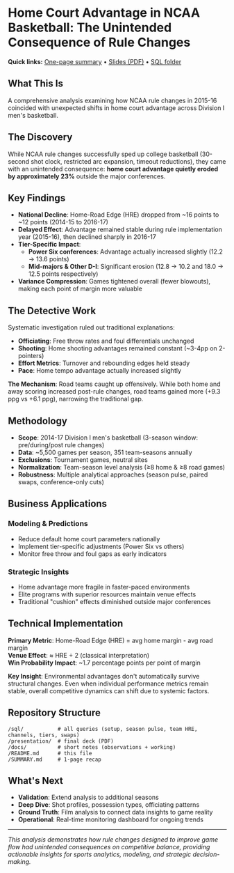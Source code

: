 # Home Court Advantage in NCAA Basketball: The Unintended Consequence of Rule Changes

**Quick links:** [One-page summary](SUMMARY.md) • [Slides (PDF)](presentation/case_study_deck.pdf) • [SQL folder](sql/)

## What This Is
A comprehensive analysis examining how NCAA rule changes in 2015-16 coincided with unexpected shifts in home court advantage across Division I men's basketball.

## The Discovery

While NCAA rule changes successfully sped up college basketball (30-second shot clock, restricted arc expansion, timeout reductions), they came with an unintended consequence: **home court advantage quietly eroded by approximately 23%** outside the major conferences.

## Key Findings

- **National Decline**: Home-Road Edge (HRE) dropped from ~16 points to ~12 points (2014-15 to 2016-17)
- **Delayed Effect**: Advantage remained stable during rule implementation year (2015-16), then declined sharply in 2016-17
- **Tier-Specific Impact**: 
  - **Power Six conferences**: Advantage actually increased slightly (12.2 → 13.6 points)
  - **Mid-majors & Other D-I**: Significant erosion (12.8 → 10.2 and 18.0 → 12.5 points respectively)
- **Variance Compression**: Games tightened overall (fewer blowouts), making each point of margin more valuable

## The Detective Work

Systematic investigation ruled out traditional explanations:
- **Officiating**: Free throw rates and foul differentials unchanged
- **Shooting**: Home shooting advantages remained constant (~3-4pp on 2-pointers)
- **Effort Metrics**: Turnover and rebounding edges held steady
- **Pace**: Home tempo advantage actually increased slightly

**The Mechanism**: Road teams caught up offensively. While both home and away scoring increased post-rule changes, road teams gained more (+9.3 ppg vs +6.1 ppg), narrowing the traditional gap.

## Methodology

- **Scope**: 2014-17 Division I men's basketball (3-season window: pre/during/post rule changes)
- **Data**: ~5,500 games per season, 351 team-seasons annually
- **Exclusions**: Tournament games, neutral sites
- **Normalization**: Team-season level analysis (≥8 home & ≥8 road games)
- **Robustness**: Multiple analytical approaches (season pulse, paired swaps, conference-only cuts)

## Business Applications

### Modeling & Predictions
- Reduce default home court parameters nationally
- Implement tier-specific adjustments (Power Six vs others)
- Monitor free throw and foul gaps as early indicators

### Strategic Insights
- Home advantage more fragile in faster-paced environments
- Elite programs with superior resources maintain venue effects
- Traditional "cushion" effects diminished outside major conferences

## Technical Implementation

**Primary Metric**: Home-Road Edge (HRE) = avg home margin - avg road margin  
**Venue Effect**: ≈ HRE ÷ 2 (classical interpretation)  
**Win Probability Impact**: ~1.7 percentage points per point of margin  

**Key Insight**: Environmental advantages don't automatically survive structural changes. Even when individual performance metrics remain stable, overall competitive dynamics can shift due to systemic factors.

## Repository Structure

```
/sql/           # all queries (setup, season pulse, team HRE, channels, tiers, swaps)
/presentation/  # final deck (PDF)
/docs/          # short notes (observations + working)
/README.md      # this file
/SUMMARY.md     # 1-page recap
```

## What's Next

- **Validation**: Extend analysis to additional seasons
- **Deep Dive**: Shot profiles, possession types, officiating patterns
- **Ground Truth**: Film analysis to connect data insights to game reality
- **Operational**: Real-time monitoring dashboard for ongoing trends

---

*This analysis demonstrates how rule changes designed to improve game flow had unintended consequences on competitive balance, providing actionable insights for sports analytics, modeling, and strategic decision-making.*
